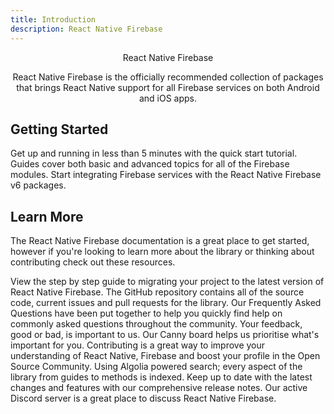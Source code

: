 ```yaml
---
title: Introduction
description: React Native Firebase
---
```


<div style="text-align: center;">
  <LogoAnimated></LogoAnimated>
  <Heading el="h1">React Native Firebase</Heading>
  <p>
    React Native Firebase is the officially recommended collection of packages that brings React Native support for all Firebase services on both Android and iOS apps.
  </p>
</div>

## Getting Started

<Grid columns="3">
  <Block
    title="Quick Start"
    to="/quick-start"
    icon="done"
    color="#2196F3"
  >
    Get up and running in less than 5 minutes with the quick start tutorial.
  </Block>
  <Block
    title="Guides"
    to="/guides"
    icon="school"
    color="#4CAF50"
  >
    Guides cover both basic and advanced topics for all of the Firebase modules.
  </Block>
  <Block
    title="Version 6"
    to="/{{ latest_version }}"
    icon="layers"
    color="#9C27B0"
  >
    Start integrating Firebase services with the React Native Firebase v6 packages.
  </Block>
</Grid>

## Learn More

The React Native Firebase documentation is a great place to get started, however if you're looking to learn more about the library or thinking about contributing check out these resources.

<Grid columns="2">
  <Block
    title="Migrating to v6"
    to="/migrating-to-v6"
    icon="new_releases"
    color="#03a9f4"
  >
    View the step by step guide to migrating your project to the latest version of React Native Firebase.
  </Block>
  <Block
    title="GitHub"
    to="https://github.com/invertase/react-native-firebase"
    icon="code"
    color="#24292e"
  >
    The GitHub repository contains all of the source code, current issues and pull requests for the library.
  </Block>
  <Block
    title="FAQs"
    to="/faqs"
    icon="question_answer"
    color="#4caf50"
  >
    Our Frequently Asked Questions have been put together to help you quickly find help on commonly asked questions 		throughout the community.
  </Block>
  <Block
    title="Feedback"
    to="/feedback"
    icon="record_voice_over"
    color="#00bcd4"
  >
    Your feedback, good or bad, is important to us. Our Canny board helps us prioritise what's important for you.
  </Block>
  <Block
    title="Contributing"
    to="/contributing"
    icon="layers"
    color="#e91e63"
  >
    Contributing is a great way to improve your understanding of React Native, Firebase and boost your profile in the Open Source Community.
  </Block>
  <Block
    title="Search"
    to="/search"
    icon="search"
    color="#3f51b5"
  >
    Using Algolia powered search; every aspect of the library from guides to methods is indexed.
  </Block>
  <Block
    title="Releases"
    to="/releases"
    icon="stars"
    color="#00bcd4"
  >
    Keep up to date with the latest changes and features with our comprehensive release notes.
  </Block>
  <Block
    title="Community Chat"
    to="https://invertase.link/discord"
    icon="speaker_notes"
    color="#7289DA"
  >
    Our active Discord server is a great place to discuss React Native Firebase.
  </Block>
</Grid>
